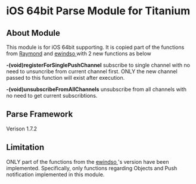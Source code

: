 # iOS 64bit Parse Module for Titanium

<h2> About Module </h2>
This module is for iOS 64bit supporting. It is copied part of the functions from <a href="https://github.com/raymondkam/ios-parse-titanium-module">Raymond</a> and <a href="https://github.com/ewindso/ios-parse-titanium-module"> ewindso </a> with 2 new functions as below

<b>-(void)registerForSinglePushChannel</b>
subscribe to single channel with no need to unsuncribe from current channel first. ONLY the new channel passed to this function will exist after execution.

<b>-(void)unsubscribeFromAllChannels</b>
unsubscribe from all channels with no need to get current subscribtions.

<h2>Parse Framework</h2>
Verison 1.7.2

<h2>Limitation</h2>
ONLY part of the functions from the <a href="https://github.com/ewindso/ios-parse-titanium-module"> ewindso </a>'s version have been implemented. Specifically, only functions regarding Objects and Push notification implemented in this module. 
